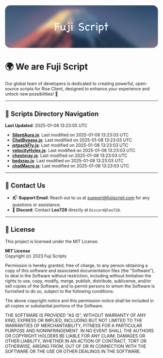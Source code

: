 ![Banner](.github/b.webp)

# 🌍 **We are Fuji Script**

Our global team of developers is dedicated to creating powerful, open-source scripts for Rise Client, designed to enhance your experience and unlock new possibilities! 🌟

---
<!-- SCRIPTS_NAVIGATION_START -->
## 📂 **Scripts Directory Navigation**

**Last Updated**: 2025-01-08 13:23:05 UTC

- **[SilentAura.js](scripts/SilentAura.js)**: Last modified on 2025-01-08 13:23:03 UTC
- **[ChatBypass.js](scripts/ChatBypass.js)**: Last modified on 2025-01-08 13:23:03 UTC
- **[jetpackFly.js](scripts/jetpackFly.js)**: Last modified on 2025-01-08 13:23:03 UTC
- **[velocityHylex.js](scripts/velocityHylex.js)**: Last modified on 2025-01-08 13:23:03 UTC
- **[chestxray.js](scripts/chestxray.js)**: Last modified on 2025-01-08 13:23:03 UTC
- **[bedxray.js](scripts/bedxray.js)**: Last modified on 2025-01-08 13:23:03 UTC
- **[chatMacro.js](scripts/chatMacro.js)**: Last modified on 2025-01-08 13:23:03 UTC

<!-- SCRIPTS_NAVIGATION_END -->

---

## 💬 **Contact Us**  
- 📬 **Support Email**: Reach out to us at [support@fujiscript.com](mailto:support@fujiscript.com) for any questions or assistance.  
- 💬 **Discord**: Contact **Leo728** directly at `Discord@leo728`.

---

## 📜 **License**

This project is licensed under the MIT License.  

**MIT License**  
Copyright (c) 2023 Fuji Scripts  

Permission is hereby granted, free of charge, to any person obtaining a copy of this software and associated documentation files (the "Software"), to deal in the Software without restriction, including without limitation the rights to use, copy, modify, merge, publish, distribute, sublicense, and/or sell copies of the Software, and to permit persons to whom the Software is furnished to do so, subject to the following conditions:  

The above copyright notice and this permission notice shall be included in all copies or substantial portions of the Software.  

THE SOFTWARE IS PROVIDED "AS IS", WITHOUT WARRANTY OF ANY KIND, EXPRESS OR IMPLIED, INCLUDING BUT NOT LIMITED TO THE WARRANTIES OF MERCHANTABILITY, FITNESS FOR A PARTICULAR PURPOSE AND NONINFRINGEMENT. IN NO EVENT SHALL THE AUTHORS OR COPYRIGHT HOLDERS BE LIABLE FOR ANY CLAIM, DAMAGES OR OTHER LIABILITY, WHETHER IN AN ACTION OF CONTRACT, TORT OR OTHERWISE, ARISING FROM, OUT OF OR IN CONNECTION WITH THE SOFTWARE OR THE USE OR OTHER DEALINGS IN THE SOFTWARE.  
